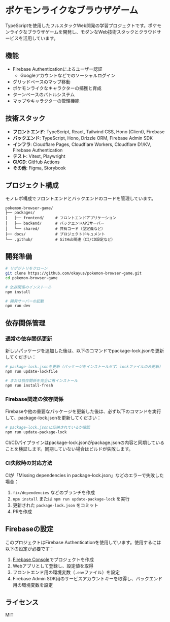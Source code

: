 # ポケモンライクなブラウザゲーム

TypeScriptを使用したフルスタックWeb開発の学習プロジェクトです。ポケモンライクなブラウザゲームを開発し、モダンなWeb技術スタックとクラウドサービスを活用しています。

## 機能

- Firebase Authenticationによるユーザー認証
  - Googleアカウントなどでのソーシャルログイン
- グリッドベースのマップ移動
- ポケモンライクなキャラクターの捕獲と育成
- ターンベースのバトルシステム
- マップやキャラクターの管理機能

## 技術スタック

- **フロントエンド**: TypeScript, React, Tailwind CSS, Hono (Client), Firebase
- **バックエンド**: TypeScript, Hono, Drizzle ORM, Firebase Admin SDK
- **インフラ**: Cloudflare Pages, Cloudflare Workers, Cloudflare D1/KV, Firebase Authentication
- **テスト**: Vitest, Playwright
- **CI/CD**: GitHub Actions
- **その他**: Figma, Storybook

## プロジェクト構成

モノレポ構成でフロントエンドとバックエンドのコードを管理しています。

```
pokemon-browser-game/
├── packages/
│   ├── frontend/     # フロントエンドアプリケーション
│   ├── backend/      # バックエンドAPIサーバー
│   └── shared/       # 共有コード（型定義など）
├── docs/             # プロジェクトドキュメント
└── .github/          # GitHub関連（CI/CD設定など）
```

## 開発準備

```bash
# リポジトリをクローン
git clone https://github.com/okayus/pokemon-browser-game.git
cd pokemon-browser-game

# 依存関係のインストール
npm install

# 開発サーバーの起動
npm run dev
```

## 依存関係管理

### 通常の依存関係更新

新しいパッケージを追加した後は、以下のコマンドでpackage-lock.jsonを更新してください：

```bash
# package-lock.jsonを更新（パッケージをインストールせず、lockファイルのみ更新）
npm run update-lockfile

# または依存関係を完全に再インストール
npm run install-fresh
```

### Firebase関連の依存関係

Firebaseや他の重要なパッケージを更新した後は、必ず以下のコマンドを実行して、package-lock.jsonを更新してください：

```bash
# package-lock.jsonに反映されているか確認
npm run update-package-lock
```

CI/CDパイプラインはpackage-lock.jsonがpackage.jsonの内容と同期していることを検証します。同期していない場合はビルドが失敗します。

### CI失敗時の対応方法

CIが「Missing dependencies in package-lock.json」などのエラーで失敗した場合：

1. `fix/dependencies` などのブランチを作成
2. `npm install` または `npm run update-package-lock` を実行
3. 更新された `package-lock.json` をコミット
4. PRを作成

## Firebaseの設定

このプロジェクトはFirebase Authenticationを使用しています。使用するには以下の設定が必要です：

1. [Firebase Console](https://console.firebase.google.com/)でプロジェクトを作成
2. Webアプリとして登録し、設定値を取得
3. フロントエンド用の環境変数（`.env`ファイル）を設定
4. Firebase Admin SDK用のサービスアカウントキーを取得し、バックエンド用の環境変数を設定

## ライセンス

MIT
